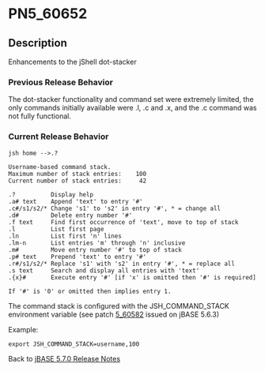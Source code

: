 # PN5_60652

<PageHeader />

## Description

Enhancements to the jShell dot-stacker

### Previous Release Behavior

The dot-stacker functionality and command set were extremely limited, the only commands initially available were .l, .c and .x, and the .c command was not fully functional.

### Current Release Behavior

```
jsh home -->.?

Username-based command stack.
Maximum number of stack entries:    100
Current number of stack entries:     42

.?          Display help
.a# text    Append 'text' to entry '#'
.c#/s1/s2/* Change 's1' to 's2' in entry '#', * = change all
.d#         Delete entry number '#'
.f text     Find first occurrence of 'text', move to top of stack
.l          List first page
.ln         List first 'n' lines
.lm-n       List entries 'm' through 'n' inclusive
.m#         Move entry number '#' to top of stack
.p# text    Prepend 'text' to entry '#'
.r#/s1/s2/* Replace 's1' with 's2' in entry '#', * = replace all
.s text     Search and display all entries with 'text'
.{x}#       Execute entry '#' [if 'x' is omitted then '#' is required]

If '#' is '0' or omitted then implies entry 1.
```

The command stack is configured with the JSH\_COMMAND\_STACK environment variable (see patch [5\_60582](./../5.6.2-release-notes/pn5_60582) issued on jBASE 5.6.3)

Example:

```
export JSH_COMMAND_STACK=username,100
```

Back to [jBASE 5.7.0 Release Notes](./../README.md)

<PageFooter />
